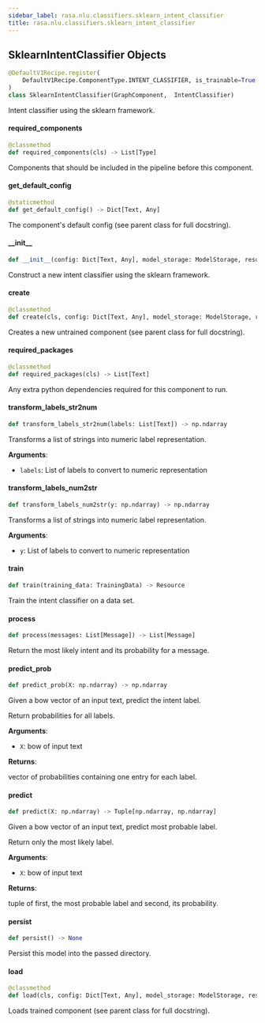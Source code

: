 ```yaml
---
sidebar_label: rasa.nlu.classifiers.sklearn_intent_classifier
title: rasa.nlu.classifiers.sklearn_intent_classifier
---
```

## SklearnIntentClassifier Objects

```python
@DefaultV1Recipe.register(
    DefaultV1Recipe.ComponentType.INTENT_CLASSIFIER, is_trainable=True
)
class SklearnIntentClassifier(GraphComponent,  IntentClassifier)
```

Intent classifier using the sklearn framework.

#### required\_components

```python
@classmethod
def required_components(cls) -> List[Type]
```

Components that should be included in the pipeline before this component.

#### get\_default\_config

```python
@staticmethod
def get_default_config() -> Dict[Text, Any]
```

The component&#x27;s default config (see parent class for full docstring).

#### \_\_init\_\_

```python
def __init__(config: Dict[Text, Any], model_storage: ModelStorage, resource: Resource, clf: Optional["sklearn.model_selection.GridSearchCV"] = None, le: Optional["sklearn.preprocessing.LabelEncoder"] = None) -> None
```

Construct a new intent classifier using the sklearn framework.

#### create

```python
@classmethod
def create(cls, config: Dict[Text, Any], model_storage: ModelStorage, resource: Resource, execution_context: ExecutionContext) -> SklearnIntentClassifier
```

Creates a new untrained component (see parent class for full docstring).

#### required\_packages

```python
@classmethod
def required_packages(cls) -> List[Text]
```

Any extra python dependencies required for this component to run.

#### transform\_labels\_str2num

```python
def transform_labels_str2num(labels: List[Text]) -> np.ndarray
```

Transforms a list of strings into numeric label representation.

**Arguments**:

- `labels`: List of labels to convert to numeric representation

#### transform\_labels\_num2str

```python
def transform_labels_num2str(y: np.ndarray) -> np.ndarray
```

Transforms a list of strings into numeric label representation.

**Arguments**:

- `y`: List of labels to convert to numeric representation

#### train

```python
def train(training_data: TrainingData) -> Resource
```

Train the intent classifier on a data set.

#### process

```python
def process(messages: List[Message]) -> List[Message]
```

Return the most likely intent and its probability for a message.

#### predict\_prob

```python
def predict_prob(X: np.ndarray) -> np.ndarray
```

Given a bow vector of an input text, predict the intent label.

Return probabilities for all labels.

**Arguments**:

- `X`: bow of input text

**Returns**:

vector of probabilities containing one entry for each label.

#### predict

```python
def predict(X: np.ndarray) -> Tuple[np.ndarray, np.ndarray]
```

Given a bow vector of an input text, predict most probable label.

Return only the most likely label.

**Arguments**:

- `X`: bow of input text

**Returns**:

tuple of first, the most probable label and second,
its probability.

#### persist

```python
def persist() -> None
```

Persist this model into the passed directory.

#### load

```python
@classmethod
def load(cls, config: Dict[Text, Any], model_storage: ModelStorage, resource: Resource, execution_context: ExecutionContext, **kwargs: Any, ,) -> SklearnIntentClassifier
```

Loads trained component (see parent class for full docstring).

